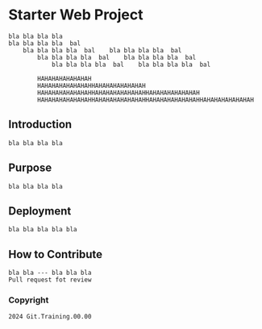 # Starter Web Project

	bla bla bla bla 
	bla bla bla bla  bal
		bla bla bla bla  bal	bla bla bla bla  bal
			bla bla bla bla  bal	bla bla bla bla  bal
				bla bla bla bla  bal	bla bla bla bla  bal
		
			HAHAHAHAHAHAHAH
			HAHAHAHAHAHAHAHHAHAHAHAHAHAHAH
			HAHAHAHAHAHAHAHHAHAHAHAHAHAHAHHAHAHAHAHAHAHAH
			HAHAHAHAHAHAHAHHAHAHAHAHAHAHAHHAHAHAHAHAHAHAHHAHAHAHAHAHAHAH
## Introduction
	bla bla bla bla 
## Purpose 
	bla bla bla bla 
## Deployment
	bla bla bla bla bla
## How to Contribute
	bla bla --- bla bla bla
	Pull request fot review

### Copyright 

	2024 Git.Training.00.00
	
	